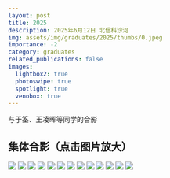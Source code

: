 ```yaml
---
layout: post
title: 2025
description: 2025年6月12日 北信科沙河
img: assets/img/graduates/2025/thumbs/0.jpeg
importance: -2
category: graduates
related_publications: false
images:
  lightbox2: true
  photoswipe: true
  spotlight: true
  venobox: true
---
```


与于筌、王凌晖等同学的合影

## 集体合影（点击图片放大）

<a href="../../assets/img/graduates/2025/0.jpeg" data-lightbox="roadtrip"><img src="../../assets/img/graduates/2025/thumbs/0.jpeg" /></a>
<a href="../../assets/img/graduates/2025/1.jpeg" data-lightbox="roadtrip"><img src="../../assets/img/graduates/2025/thumbs/1.jpeg" /></a>
<a href="../../assets/img/graduates/2025/2.jpeg" data-lightbox="roadtrip"><img src="../../assets/img/graduates/2025/thumbs/2.jpeg" /></a>
<a href="../../assets/img/graduates/2025/3.jpeg" data-lightbox="roadtrip"><img src="../../assets/img/graduates/2025/thumbs/3.jpeg" /></a>
<a href="../../assets/img/graduates/2025/4.jpeg" data-lightbox="roadtrip"><img src="../../assets/img/graduates/2025/thumbs/4.jpeg" /></a>
<a href="../../assets/img/graduates/2025/5.jpeg" data-lightbox="roadtrip"><img src="../../assets/img/graduates/2025/thumbs/5.jpeg" /></a>
<a href="../../assets/img/graduates/2025/6.jpg" data-lightbox="roadtrip"><img src="../../assets/img/graduates/2025/thumbs/6.jpg" /></a>
<a href="../../assets/img/graduates/2025/7.jpg" data-lightbox="roadtrip"><img src="../../assets/img/graduates/2025/thumbs/7.jpg" /></a>
<a href="../../assets/img/graduates/2025/8.jpg" data-lightbox="roadtrip"><img src="../../assets/img/graduates/2025/thumbs/8.jpg" /></a>
<a href="../../assets/img/graduates/2025/9.jpg" data-lightbox="roadtrip"><img src="../../assets/img/graduates/2025/thumbs/9.jpg" /></a>
<a href="../../assets/img/graduates/2025/10.jpg" data-lightbox="roadtrip"><img src="../../assets/img/graduates/2025/thumbs/10.jpg" /></a>
<a href="../../assets/img/graduates/2025/11.jpg" data-lightbox="roadtrip"><img src="../../assets/img/graduates/2025/thumbs/11.jpg" /></a>
<a href="../../assets/img/graduates/2025/12.jpeg" data-lightbox="roadtrip"><img src="../../assets/img/graduates/2025/thumbs/12.jpeg" /></a>

